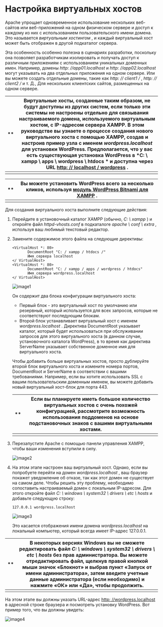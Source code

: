 # Настройка виртуальных хостов

Apache упрощает одновременное использование нескольких веб-сайтов или веб-приложений на одном физическом сервере и доступ к каждому из них с использованием пользовательского имени домена. Это называется *виртуальным хостингом* , и каждый виртуальный хост может быть отображен в другой подкаталог сервера.

Эта особенность особенно полезна в сценариях разработки, поскольку она позволяет разработчикам изолировать и получать доступ к различным приложениям с использованием уникальных доменных имен. Например, домены *http: //app01.localhost* и *http: //app02.localhost* могут указывать на два отдельных приложения на одном сервере. Или вы можете создать отдельные домены, такие как *http: // client1 /* , *http: // client2 /* и т. Д., Для нескольких клиентских сайтов, размещенных на одном сервере.

| **   | Виртуальные хосты, созданные таким образом, не будут доступны из других систем, если только эти системы не настроены отдельно для связывания настраиваемого домена, используемого виртуальным хостом, с IP-адресом сервера XAMPP. В этом руководстве вы узнаете о процессе создания нового виртуального хоста с помощью XAMPP, создав и настроив пример узла с именем *wordpress.localhost* для установки WordPress. Предполагается, что у вас есть существующая установка WordPress в *C: \ xampp \ apps \ wordpress \ htdocs \* и доступна через URL [http: // localhost / wordpress](http://localhost/wordpress) . |
| ---- | ---------------------------------------- |
|      |                                          |

| **   | Вы можете установить WordPress всего за несколько кликов, используя [модуль WordPress Bitnami для XAMPP](https://bitnami.com/stack/xampp#wordpress) . |
| ---- | ---------------------------------------- |
|      |                                          |

Для создания виртуального хоста выполните следующие действия:

1. Перейдите в установочный каталог XAMPP (обычно, *C: \ xampp* ) и откройте файл *httpd-vhosts.conf* в подкаталоге *apache \ conf \ extra \,* используя ваш любимый текстовый редактор.

2. Замените содержимое этого файла на следующие директивы:

   ```
   <VirtualHost *: 80>
          DocumentRoot "C: / xampp / htdocs /"
          Имя_сервера localhost
   </ VirtualHost>
   <VirtualHost *: 80>
          DocumentRoot "C: / xampp / apps / wordpress / htdocs"
          Имя_сервера wordpress.localhost
   </ VirtualHost>
   ```

   ![image1](http://localhost/dashboard/docs/images/configure-vhosts/image1.png)

   Он содержит два блока конфигурации виртуального хоста:

   - Первый блок - это виртуальный хост по умолчанию или резервный, который используется для всех запросов, которые не соответствуют последующим блокам.
   - Второй блок устанавливает виртуальный хост с именем *wordpress.localhost* . Директива DocumentRoot указывает каталог, который будет использоваться при обслуживании запросов для этого виртуального хоста (в данном случае, установочного каталога WordPress), в то время как директива ServerName указывает собственное доменное имя для виртуального хоста.

   Чтобы добавить больше виртуальных хостов, просто дублируйте второй блок виртуального хоста и измените номера портов, DocumentRoot и ServerName в соответствии с вашими требованиями. Например, если вы хотите использовать SSL с вашим пользовательским доменным именем, вы можете добавить новый виртуальный хост-блок для порта 443.

   | **   | Если вы планируете иметь большое количество виртуальных хостов с очень похожей конфигурацией, рассмотрите возможность использования поддоменов на основе подстановочных знаков с вашими виртуальными хостами. |
   | ---- | ---------------------------------------- |
   |      |                                          |

3. Перезапустите Apache с помощью панели управления XAMPP, чтобы ваши изменения вступили в силу.

   ![image2](http://localhost/dashboard/docs/images/configure-vhosts/image2.png)

4. На этом этапе настроен ваш виртуальный хост. Однако, если вы попробуете перейти на домен *wordpress.localhost* , ваш браузер покажет уведомление об отказе, так как этот домен не существует на самом деле. Чтобы решить эту проблему, необходимо сопоставить настраиваемый домен с локальным IP-адресом. Для этого откройте файл *C: \ windows \ system32 \ drivers \ etc \ hosts* и добавьте следующую строку:

   ```
   127.0.0.1 wordpress.localhost
   ```

   ![image3](http://localhost/dashboard/docs/images/configure-vhosts/image3.png)

   Это касается отображения имени домена *wordpress.localhost* на локальный компьютер, который всегда имеет IP-адрес 127.0.0.1.

| **   | В некоторых версиях Windows вы не сможете редактировать файл *C: \ windows \ system32 \ drivers \ etc \ hosts* без прав администратора. Вы можете отредактировать файл, щелкнув правой кнопкой мыши значок «Блокнот» и выбрав пункт «Запуск от имени администратора», затем введите учетные данные администратора (если необходимо) и нажмите «ОК» или «Да», чтобы продолжить. |
| ---- | ---------------------------------------- |
|      |                                          |

На этом этапе вы должны указать URL-адрес [http: //wordpress.localhost](http://wordpress.localhost/) в адресной строке браузера и посмотреть установку WordPress. Вот пример того, что вы должны увидеть:

![image4](http://localhost/dashboard/docs/images/configure-vhosts/image4.png)